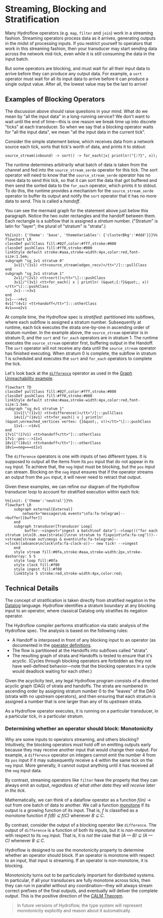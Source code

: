 # Streaming, Blocking and Stratification
Many Hydroflow operators (e.g. `map`, `filter` and `join`) work in a streaming fashion. Streaming operators process data as it arrives, generating outputs in the midst of processing inputs. If you restrict yourself to operators that work in this streaming fashion, then your transducer may start sending data across the network mid-tick, even while it is still consuming the data in the input batch.

But some operators are blocking, and must wait for all their input data to arrive before they can produce any output data. For example, a `sort` operator must wait for all its input data to arrive before it can produce a single output value. After all, the lowest value may be the last to arrive!

## Examples of Blocking Operators
The discussion above should raise questions in your mind. What do we mean by "all the input data" in a long-running service? We don't want to wait until the end of time—this is one reason we break time up into discrete "ticks" at each transducer. So when we say that a blocking operator waits for "all the input data", we mean "all the input data in the current tick".

Consider the simple statement below, which receives data from a network source each tick, sorts that tick's worth of data, and prints it to stdout:
```rust,ignore
source_stream(inbound) -> sort() -> for_each(|x| println!("{:?}", x));
```
The runtime determines arbitrarily what batch of data is taken from the channel and fed into the `source_stream_serde` operator for this tick. The sort operator will need to know that the `source_stream_serde` operator has no more data to send this tick, so that it can sort the data that got buffered and then send the sorted data to the `for_each` operator, which prints it to stdout. To do this, the runtime provides a mechanism for the `source_stream_serde` operator to buffer its output and notify the `sort` operator that it has no more data to send. This is called a *handoff*.

You can see the mermaid graph for the statement above just below this paragraph. Notice the two outer rectangles and the handoff between them. Each rectangle is a subflow that is
assigned a *stratum* number. ("Stratum" is latin for "layer"; the plural of "stratum" is "strata".) 

```mermaid
%%{init: {'theme': 'base', 'themeVariables': {'clusterBkg':'#ddd'}}}%%
flowchart LR
classDef pullClass fill:#02f,color:#fff,stroke:#000
classDef pushClass fill:#ff0,stroke:#000
linkStyle default stroke:#aaa,stroke-width:4px,color:red,font-size:1.5em;
subgraph "sg_1v1 stratum 0"
    1v1[\"(1v1) <tt>source_stream(edges_recv)</tt>"/]:::pullClass
end
subgraph "sg_2v1 stratum 1"
    2v1[/"(2v1) <tt>sort()</tt>"\]:::pushClass
    3v1[/"(3v1) <tt>for_each(| x | println! (&quot;{:?}&quot;, x))</tt>"\]:::pushClass
    2v1--->3v1
end
1v1--->4v1
4v1["(4v1) <tt>handoff</tt>"]:::otherClass
4v1===o2v1
```

At compile time, the Hydroflow spec is *stratified*: partitioned into subflows, where each subflow is assigned a stratum number. Subsequently at runtime, each tick executes the strata one-by-one in ascending order of stratum number. In the example above, the `source_stream` operator is in stratum 0, and the `sort` and `for_each` operators are in stratum 1. The runtime executes the `source_stream` operator first, buffering output in the Handoff. The `sort` operator will not receive any data until the `source_stream` operator has finished executing. When stratum 0 is complete, the subflow in stratum 1 is scheduled and executes the `sort` and `for_each` operators to complete the tick. 

Let's look back at the [`difference`](./surface_ops.gen.md#difference) operator as used in the [Graph Unreachability example](./example_6_unreachability.md).
```mermaid
flowchart TD
classDef pullClass fill:#02f,color:#fff,stroke:#000
classDef pushClass fill:#ff0,stroke:#000
linkStyle default stroke:#aaa,stroke-width:4px,color:red,font-size:1.5em;
subgraph "sg_4v1 stratum 1"
    11v1[\"(11v1) <tt>difference()</tt>"/]:::pullClass
    14v1[/"(14v1) <tt>for_each(| v | println! (&quot;unreached_vertices vertex: {}&quot;, v))</tt>"\]:::pushClass
    11v1--->14v1
end
17v1["(17v1) <tt>handoff</tt>"]:::otherClass
17v1--pos--->11v1
18v1["(18v1) <tt>handoff</tt>"]:::otherClass
18v1==neg===o11v1
```
The `difference` operators is one with inputs of two different types. It is supposed to output all the items from its `pos` input that do not appear in its `neg` input. To achieve that, the `neg` input must be blocking, but the `pos` input can stream. Blocking on the `neg` input ensures that if the operator streams an output from the `pos` input, it will never need to retract that output.


Given these examples, we can refine our diagram of the Hydroflow transducer loop to account for stratified execution within each tick:
```mermaid
%%{init: {'theme':'neutral'}}%%
flowchart LR
    subgraph external[External]
        network>"messages\n& events"\nfa:fa-telegram]-->buffer[[buffer]]
    end
    subgraph transducer[Transducer Loop]
         buffer-->ingest>"ingest a batch\nof data"]-->loop((("for each stratum in\n[0..max(strata)]\nrun stratum to fixpoint\nfa:fa-cog")))-->stream[stream out\nmsgs & events\nfa:fa-telegram]-->clock((advance\nclock\nfa:fa-clock-o))-- new tick! -->ingest
    end
    style stream fill:#0fa,stroke:#aaa,stroke-width:2px,stroke-dasharray: 5 5
    style loop fill:#0fa
    style clock fill:#f00
    style ingest fill:#f00
    linkStyle 5 stroke:red,stroke-width:4px,color:red;
```



## Technical Details
The concept of stratification is taken directly from stratified negation in the [Datalog](https://en.wikipedia.org/wiki/Datalog) language. Hydroflow identifies a stratum boundary at any blocking input to an operator, where classical Datalog only stratifies its negation operator.

The Hydroflow compiler performs stratification via static analysis of the Hydroflow spec. The analysis is based on the following rules:
- A Handoff is interposed in front of any blocking input to an operator (as documented in the [operator definitions](./surface_ops.gen.md).
- The flow is partitioned at the Handoffs into subflows called "strata".
- The resulting graph of strata and Handoffs is tested to ensure that it's acyclic. (Cycles through blocking operators are forbidden as they not have well-defined behavior—note that the blocking operators in a cycle would deadlock waiting for each other.)

Given the acyclicity test, any legal Hydroflow program consists of a directed acyclic graph (DAG) of strata and handoffs. The strata are numbered in ascending order by assigning stratum number 0 to the "leaves" of the DAG (strata with no upstream operators), and then ensuring that each stratum is assigned a number that is one larger than any of its upstream strata.

As a Hydroflow operator executes, it is running on a particular transducer, in a particular tick, in a particular stratum. 


### Determining whether an operator should block: Monotonicity
Why are some inputs to operators streaming, and others blocking? Intuitively, the blocking operators must hold off on emitting outputs early because they may receive another input that would change their output. For example, a `difference` operator on integers cannot emit the number 4 from its `pos` input if it may subsequently receive a 4  within the same tick on the `neg` input. More generally, it cannot output anything until it has received all the `neg` input data. 

By contrast, streaming operators like `filter` have the property that they can always emit an output, *regardless of what other data they will receive later in the tick*. 

Mathematically, we can think of a dataflow operator as a function *f(in) → out* from one batch of data to another. We call a function [monotone](https://en.wikipedia.org/wiki/Monotonic_function#In_order_theory) if its output is a growing function of its input. That is, *f* is classified as a monotone function if *f(B) ⊆ f(C)* whenever *B ⊆ C*.

By contrast, consider the output of a blocking operator like `difference`. The output of `difference` is a function of both its inputs, but it is *non-monotone* with respect to its `neg` input. That is, it is *not* the case that *(A — B) ⊆ (A — C)* whenever *B ⊆ C*. 

Hydroflow is designed to use the monotonicity property to determine whether an operator should block. If an operator is monotone with respect to an input, that input is streaming. If an operator is non-monotone, it is blocking.

Monotonicity turns out to be particularly important for distributed systems. In particular, if all your transducers are fully monotone across ticks, then they can run in parallel without any coordination—they will always stream correct prefixes of the final outputs, and eventually will deliver the complete output. This is the positive direction of the [CALM Theorem](https://cacm.acm.org/magazines/2020/9/246941-keeping-calm/fulltext).

> In future versions of Hydroflow, the type system will represent monotonicity explicitly and reason about it automatically.
